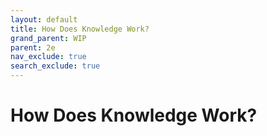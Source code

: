 ```yaml
---
layout: default
title: How Does Knowledge Work?
grand_parent: WIP
parent: 2e
nav_exclude: true
search_exclude: true
---
```


# How Does Knowledge Work?





